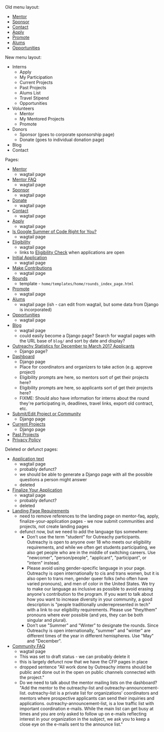 Old menu layout:
 - [Mentor](https://www.outreachy.org/mentor/)
 - [Sponsor](https://www.outreachy.org/sponsor/)
 - [Contact](https://www.outreachy.org/contact/)
 - [Apply](https://www.outreachy.org/apply/)
 - [Promote](https://www.outreachy.org/promote/)
 - [Alums](https://www.outreachy.org/alums/)
 - [Opportunities](https://www.outreachy.org/opportunities/)

New menu layout:
- Interns
  - Apply
  - My Participation
  - Current Projects
  - Past Projects
  - Alums List
  - Travel Stipend
  - Opportunities
- Volunteers
  - Mentor
  - My Mentored Projects
  - Promote
- Donors
  - Sponsor (goes to corporate sponsorship page)
  - Donate (goes to individual donation page)
- Blog
- Contact

Pages:
 - [Mentor](https://www.outreachy.org/mentor/)
   - wagtail page
 - [Mentor FAQ](https://www.outreachy.org/mentor/mentor-faq/)
   - wagtail page
 - [Sponsor](https://www.outreachy.org/sponsor/)
   - wagtail page
 - [Donate](https://www.outreachy.org/sponsor/donate/)
   - wagtail page
 - [Contact](https://www.outreachy.org/contact/)
   - wagtail page
 - [Apply](https://www.outreachy.org/apply/)
   - wagtail page
 - [Is Google Summer of Code Right for You?](https://www.outreachy.org/apply/gsoc/)
   - wagtail page
 - [Eligibility](https://www.outreachy.org/apply/eligibility/)
   - wagtail page
   - links to [Eligibility Check](https://www.outreachy.org/eligibility/) when applications are open
 - [Initial Application](https://www.outreachy.org/apply/initial-application/)
   - wagtail page
 - [Make Contributions](https://www.outreachy.org/apply/make-contributions/)
   - wagtail page
 - [Rounds](https://www.outreachy.org/apply/rounds/)
   - template - `home/templates/home/rounds_index_page.html`
 - [Promote](https://www.outreachy.org/promote/)
   - wagtail page
 - [Alums](https://www.outreachy.org/alums/)
   - wagtail page (ish - can edit from wagtail, but some data from Django is incorporated)
 - [Opportunities](https://www.outreachy.org/opportunities/)
   - wagtail page
 - [Blog](https://www.outreachy.org/blog/)
   - wagtail page
   - could easily become a Django page? Search for wagtail pages with the URL base of `blog/` and sort by date and display?
 - [Outreachy Statistics for December to March 2017 Applicants](https://www.outreachy.org/blog/outreachy-statistics-december-march-2017-applicants/)
   - Django page?
 - [Dashboard](https://www.outreachy.org/dashboard)
   - Django page
   - Place for coordinators and organizers to take action (e.g. approve project)
   - Eligibility prompts are here, so mentors sort of get their projects here?
   - Eligibility prompts are here, so applicants sort of get their projects here?
   - FIXME: Should also have information for interns about the round they're participating in, deadlines, travel links, export old contract, etc.
 - [Submit/Edit Project or Community](https://www.outreachy.org/community/cfp/)
    - Django page
 - [Current Projects](https://www.outreachy.org/apply/project-selection)
   - Django page
 - [Past Projects](https://www.outreachy.org/apply/rounds/)
 - [Privacy Policy](https://www.outreachy.org/privacy-policy/)


Deleted or defunct pages:
 - [Application text](https://www.outreachy.org/apply/application-text/)
   - wagtail page
   - probably defunct?
   - we should be able to generate a Django page with all the possible questions a person might answer
   - deleted
 - [Finalize Your Application](https://www.outreachy.org/apply/finalize-your-application/)
   - wagtail page
   - probably defunct?
   - deleted
 - [Landing Page Requirements](https://www.outreachy.org/mentor/landing-page-requirements/)
   - need to remove references to the landing page on mentor-faq, apply, finalize-your-application pages - we now submit communities and projects, not create landing pages
   - defunct now, but we need to add the language tips somewhere:
     - Don't use the term "student" for Outreachy participants. Outreachy is open to anyone over 18 who meets our eligibility requirements, and while we often get students participating, we also get people who are in the middle of switching careers. Use "newcomer", "person/people", "applicant", "participant", or "intern" instead.
     - Please avoid using gender-specific language in your page. Outreachy is open internationally to cis and trans women, but it is also open to trans men, gender queer folks (who often have varied pronouns), and men of color in the United States. We try to make our language as inclusive as possible to avoid erasing anyone's contribution to the program. If you want to talk about how you want to increase diversity in your community, a good description is "people traditionally underrepresented in tech" with a link to our eligibility requirements. Please use "they/them" pronouns where ever possible (and yes, they can be both singular and plural).
     - Don't use "Summer" and "Winter" to designate the rounds. Since Outreachy is open internationally, "summer" and "winter" are different times of the year in different hemispheres. Use "May" and "December".
 - [Community FAQ](https://www.outreachy.org/mentor/community-faq/)
   - wagtail page
   - This was set to draft status - we can probably delete it
   - this is largely defunct now that we have the CFP pages in place
   - dropped sentence "All work done by Outreachy interns should be public and done out in the open on public channels connected with the project."
   - Do we need to talk about the mentor mailing lists on the dashboard? "Add the mentor to the outreachy-list and outreachy-announcement-list. outreachy-list is a private list for organizations' coordinators and mentors where prospective applicants can send their inquiries and applications. outreachy-announcement-list, is a low traffic list with important coordination e-mails. While the main list can get busy at times and you are only asked to follow up on e-mails reflecting interest in your organization in the subject, we ask you to keep a close eye on the e-mails sent to the announce list."
